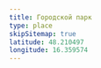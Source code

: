 ```yaml
---
title: Городской парк
type: place
skipSitemap: true
latitude: 48.210497
longitude: 16.359574
---
```

